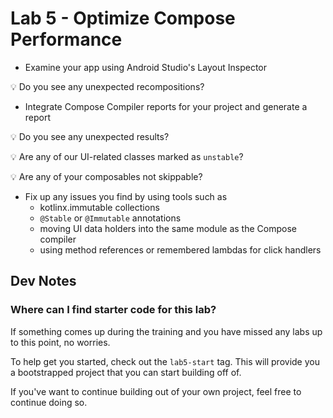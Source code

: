 # Lab 5 - Optimize Compose Performance

- Examine your app using Android Studio's Layout Inspector

💡 Do you see any unexpected recompositions?

- Integrate Compose Compiler reports for your project and generate a report

💡 Do you see any unexpected results?

💡 Are any of our UI-related classes marked as `unstable`?

💡 Are any of your composables not skippable?

- Fix up any issues you find by using tools such as 
    - kotlinx.immutable collections
    - `@Stable` or `@Immutable` annotations
    - moving UI data holders into the same module as the Compose compiler
    - using method references or remembered lambdas for click handlers

## Dev Notes

### Where can I find starter code for this lab?
If something comes up during the training and you have missed any labs up to this point, no worries.

To help get you started, check out the `lab5-start` tag. This will provide you a bootstrapped project that you can start building off of.

If you've want to continue building out of your own project, feel free to continue doing so.

